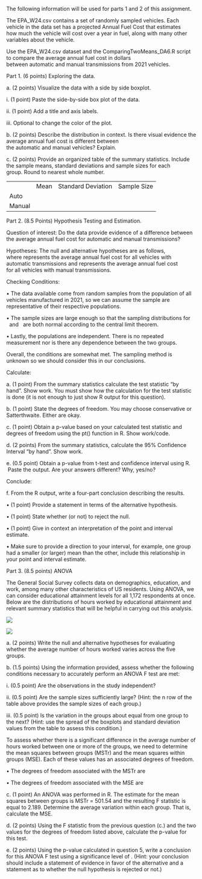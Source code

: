 The following information will be used for parts 1 and 2 of this assignment.

The EPA_W24.csv contains a set of randomly sampled vehicles. Each vehicle in the data set has a projected Annual Fuel Cost that estimates how much the vehicle will cost over a year in fuel, along with many other variables about the vehicle.

Use the EPA_W24.csv dataset and the ComparingTwoMeans_DA6.R script to compare the average annual fuel cost in dollars between automatic and manual transmissions from 2021 vehicles.  

Part 1. (6 points) Exploring the data. 

a. (2 points) Visualize the data with a side by side boxplot. 

i. (1 point) Paste the side-by-side box plot of the data. 

ii. (1 point) Add a title and axis labels. 

iii. Optional to change the color of the plot.   

b. (2 points) Describe the distribution in context. Is there visual evidence the average annual fuel cost is different between the automatic and manual vehicles? Explain.   

c. (2 points) Provide an organized table of the summary statistics. Include the sample means, standard deviations and sample sizes for each group. Round to nearest whole number. 

|   |   |   |   |
|---|---|---|---|
||Mean|Standard Deviation|Sample Size|
|Auto||||
|Manual||||

  

Part 2. (8.5 Points) Hypothesis Testing and Estimation. 

Question of interest: Do the data provide evidence of a difference between the average annual fuel cost for automatic and manual transmissions? 

Hypotheses: The null and alternative hypotheses are as follows, where represents the average annual fuel cost for all vehicles with automatic transmissions and represents the average annual fuel cost for all vehicles with manual transmissions.

Checking Conditions: 

• The data available come from random samples from the population of all vehicles manufactured in 2021, so we can assume the sample are representative of their respective populations.

• The sample sizes are large enough so that the sampling distributions for   and   are both normal according to the central limit theorem. 

• Lastly, the populations are independent. There is no repeated measurement nor is there any dependence between the two groups. 

Overall, the conditions are somewhat met. The sampling method is unknown so we should consider this in our conclusions. 

Calculate: 

a. (1 point) From the summary statistics calculate the test statistic “by hand”. Show work. You must show how the calculation for the test statistic is done (it is not enough to just show R output for this question).  

b. (1 point) State the degrees of freedom. You may choose conservative or Satterthwaite. Either are okay.   

c. (1 point) Obtain a p-value based on your calculated test statistic and degrees of freedom using the pt() function in R. Show work/code.  

d. (2 points) From the summary statistics, calculate the 95% Confidence Interval “by hand”. Show work.   

e. (0.5 point) Obtain a p-value from t-test and confidence interval using R.  Paste the output. Are your answers different? Why, yes/no?  

Conclude: 

f. From the R output, write a four-part conclusion describing the results. 

• (1 point) Provide a statement in terms of the alternative hypothesis. 

• (1 point) State whether (or not) to reject the null.

• (1 point) Give in context an interpretation of the point and interval estimate.  

• Make sure to provide a direction to your interval, for example, one group had a smaller (or larger) mean than the other, include this relationship in your point and interval estimate.

Part 3. (8.5 points) ANOVA   
  
The General Social Survey collects data on demographics, education, and work, among many other characteristics of US residents. Using ANOVA, we can consider educational attainment levels for all 1,172 respondents at once. Below are the distributions of hours worked by educational attainment and relevant summary statistics that will be helpful in carrying out this analysis. 

![](blob:capacitor://localhost/7493b688-71cf-4765-97d7-f207981d16ec)

![](blob:capacitor://localhost/0feffb86-8476-4348-b81a-6ad85209b5ab)

a. (2 points) Write the null and alternative hypotheses for evaluating whether the average number of hours worked varies across the five groups.   

b. (1.5 points) Using the information provided, assess whether the following conditions necessary to accurately perform an ANOVA F test are met:

i. (0.5 point) Are the observations in the study independent?

ii. (0.5 point) Are the sample sizes sufficiently large? (Hint: the n row of the table above provides the sample sizes of each group.)

iii. (0.5 point) Is the variation in the groups about equal from one group to the next? (Hint: use the spread of the boxplots and standard deviation values from the table to assess this condition.)

  
To assess whether there is a significant difference in the average number of hours worked between one or more of the groups, we need to determine the mean squares between groups (MSTr) and the mean squares within groups (MSE). Each of these values has an associated degrees of freedom. 

• The degrees of freedom associated with the MSTr are

• The degrees of freedom associated with the MSE are

c. (1 point) An ANOVA was performed in R. The estimate for the mean squares between groups is MSTr = 501.54 and the resulting F statistic is equal to 2.189. Determine the average variation within each group. That is, calculate the MSE. 

d. (2 points) Using the F statistic from the previous question (c.) and the two values for the degrees of freedom listed above, calculate the p-value for this test. 

e. (2 points) Using the p-value calculated in question 5, write a conclusion for this ANOVA F test using a significance level of . (Hint: your conclusion should include a statement of evidence in favor of the alternative and a statement as to whether the null hypothesis is rejected or not.)
